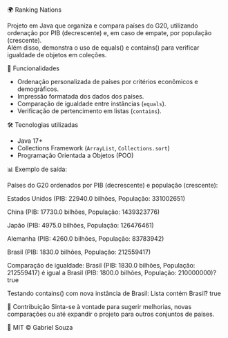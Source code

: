 🌍 Ranking Nations

Projeto em Java que organiza e compara países do G20, utilizando ordenação por PIB (decrescente) e, em caso de empate, por população (crescente).  
Além disso, demonstra o uso de equals() e contains() para verificar igualdade de objetos em coleções.

🚀 Funcionalidades
- Ordenação personalizada de países por critérios econômicos e demográficos.
- Impressão formatada dos dados dos países.
- Comparação de igualdade entre instâncias (`equals`).
- Verificação de pertencimento em listas (`contains`).

🛠️ Tecnologias utilizadas
- Java 17+  
- Collections Framework (`ArrayList`, `Collections.sort`)  
- Programação Orientada a Objetos (POO) 

📊 Exemplo de saída: 

Países do G20 ordenados por PIB (decrescente) e população (crescente):

Estados Unidos (PIB: 22940.0 bilhões, População: 331002651)

China (PIB: 17730.0 bilhões, População: 1439323776)

Japão (PIB: 4975.0 bilhões, População: 126476461)

Alemanha (PIB: 4260.0 bilhões, População: 83783942)

Brasil (PIB: 1830.0 bilhões, População: 212559417)

Comparação de igualdade:
Brasil (PIB: 1830.0 bilhões, População: 212559417) é igual a Brasil (PIB: 1800.0 bilhões, População: 210000000)? true

Testando contains() com nova instância de Brasil:
Lista contém Brasil? true


🤝 Contribuição
Sinta-se à vontade para sugerir melhorias, novas comparações ou até expandir o projeto para outros conjuntos de países.

📄 MIT © Gabriel Souza
